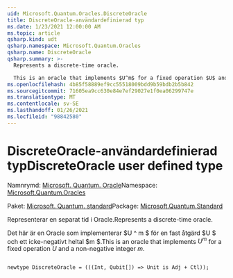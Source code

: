 ```yaml
---
uid: Microsoft.Quantum.Oracles.DiscreteOracle
title: DiscreteOracle-användardefinierad typ
ms.date: 1/23/2021 12:00:00 AM
ms.topic: article
qsharp.kind: udt
qsharp.namespace: Microsoft.Quantum.Oracles
qsharp.name: DiscreteOracle
qsharp.summary: >-
  Represents a discrete-time oracle.

  This is an oracle that implements $U^m$ for a fixed operation $U$ and a non-negative integer $m$.
ms.openlocfilehash: 4b85f58889ef9cc55518009bdd9b59bdb2b5b842
ms.sourcegitcommit: 71605ea9cc630e84e7ef29027e1f0ea06299747e
ms.translationtype: MT
ms.contentlocale: sv-SE
ms.lasthandoff: 01/26/2021
ms.locfileid: "98842580"
---
```

# <a name="discreteoracle-user-defined-type"></a><span data-ttu-id="6ab2c-102">DiscreteOracle-användardefinierad typ</span><span class="sxs-lookup"><span data-stu-id="6ab2c-102">DiscreteOracle user defined type</span></span>

<span data-ttu-id="6ab2c-103">Namnrymd: [Microsoft. Quantum. Oracle](xref:Microsoft.Quantum.Oracles)</span><span class="sxs-lookup"><span data-stu-id="6ab2c-103">Namespace: [Microsoft.Quantum.Oracles](xref:Microsoft.Quantum.Oracles)</span></span>

<span data-ttu-id="6ab2c-104">Paket: [Microsoft. Quantum. standard](https://nuget.org/packages/Microsoft.Quantum.Standard)</span><span class="sxs-lookup"><span data-stu-id="6ab2c-104">Package: [Microsoft.Quantum.Standard](https://nuget.org/packages/Microsoft.Quantum.Standard)</span></span>


<span data-ttu-id="6ab2c-105">Representerar en separat tid i Oracle.</span><span class="sxs-lookup"><span data-stu-id="6ab2c-105">Represents a discrete-time oracle.</span></span>

<span data-ttu-id="6ab2c-106">Det här är en Oracle som implementerar $U ^ m $ för en fast åtgärd $U $ och ett icke-negativt heltal $m $.</span><span class="sxs-lookup"><span data-stu-id="6ab2c-106">This is an oracle that implements $U^m$ for a fixed operation $U$ and a non-negative integer $m$.</span></span>

```qsharp

newtype DiscreteOracle = (((Int, Qubit[]) => Unit is Adj + Ctl));
```

